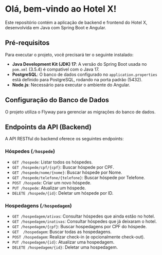<!DOCTYPE html>
<html lang="pt-br">
<body>
    <div class="container">
        <h1>Olá, bem-vindo ao Hotel X!</h1>
        <p>Este repositório contém a aplicação de backend e frontend do Hotel X, desenvolvida em Java com Spring Boot e Angular.</p>
        <h2>Pré-requisitos</h2>
        <p>Para executar o projeto, você precisará ter o seguinte instalado:</p>
        <ul>
            <li><strong>Java Development Kit (JDK) 17</strong>: A versão do Spring Boot usada no <code>pom.xml</code> (3.5.4) é compatível com o Java 17.</li>
            <li><strong>PostgreSQL</strong>: O banco de dados configurado no <code>application.properties</code> está definido para PostgreSQL, rodando na porta padrão (5432).</li>
            <li><strong>Node.js</strong>: Necessário para executar o ambiente do Angular.</li>
        </ul>
        <h2>Configuração do Banco de Dados</h2>
        <p>O projeto utiliza o Flyway para gerenciar as migrações do banco de dados.</p>
        <h2>Endpoints da API (Backend)</h2>
        <p>A API RESTful do backend oferece os seguintes endpoints:</p>
        <h3>Hóspedes (<code>/hospede</code>)</h3>
        <ul>
            <li><code>GET /hospede</code>: Listar todos os hóspedes.</li>
            <li><code>GET /hospede/cpf/{cpf}</code>: Buscar hóspede por CPF.</li>
           <li><code>GET /hospede/nome/{nome}</code>: Buscar hóspede por Nome.</li>
           <li><code>GET /hospede/telefone/{telefone}</code>: Buscar hóspede por Telefone.</li>
            <li><code>POST /hospede</code>: Criar um novo hóspede.</li>
            <li><code>PUT /hospede</code>: Atualizar um hóspede.</li>
            <li><code>DELETE /hospede/{id}</code>: Deletar um hóspede por ID.</li>
        </ul>
        <h3>Hospedagens (<code>/hospedagem</code>)</h3>
        <ul>
            <li><code>GET /hospedagem/ativas</code>: Consultar hóspedes que ainda estão no hotel.</li>
            <li><code>GET /hospedagem/inativas</code>: Consultar hóspedes que já deixaram o hotel.</li>
            <li><code>GET /hospedagem/{cpf}</code>: Buscar hospedagens por CPF do hóspede.</li>
           <li><code>GET  /hospedagem</code>: Buscar todas as hospedagens.</li>
            <li><code>POST /hospedagem</code>: Realizar check-in (e opcionalmente check-out).</li>
            <li><code>PUT /hospedagem/{id}</code>: Atualizar uma hospedagem.</li>
            <li><code>DELETE /hospedagem/{id}</code>: Deletar uma hospedagem.</li>
        </ul>
</body>
</html>
